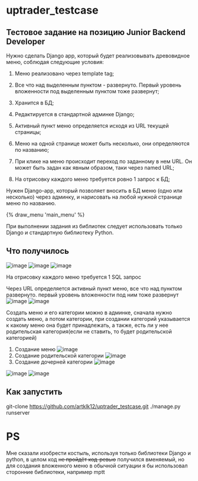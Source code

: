# uptrader_testcase

## Тестовое задание на позицию Junior Backend Developer
Нужно сделать Django арр, который будет реализовывать древовидное меню, соблюдая
следующие условия:

1) Меню реализовано через template tag;

2) Все что над выделенным пунктом - развернуто. Первый уровень вложенности под
выделенным пунктом тоже развернут;

3) Хранится в БД;

4) Редактируется в стандартной админке Django;

5) Активный пункт меню определяется исходя из URL текущей страницы;

6) Меню на одной странице может быть несколько, они определяются по названию;

7) При клике на меню происходит переход по заданному в нем URL. Он может быть задан как
явным образом, таки через named URL;

8) На отрисовку каждого меню требуется ровно 1 запрос к БД;

Нужен Django-арр, который позволяет вносить в БД меню (одно или несколько) через
админку, и нарисовать на любой нужной странице меню по названию.

{% draw_menu 'main_menu' %}

При выполнении задания из библиотек следует использовать только Django и стандартную
библиотеку Python.

## Что получилось
![image](https://user-images.githubusercontent.com/67318020/210283362-3d1fa559-26e8-4fea-bf28-1987560db8ff.png)
![image](https://user-images.githubusercontent.com/67318020/210283398-7d6c43e6-59ba-4f0e-a8ae-fcfb66f5d4ac.png)
![image](https://user-images.githubusercontent.com/67318020/210283496-df690119-241c-4cbd-a444-202da1f19302.png)

На отрисовку каждого меню требуется 1 SQL запрос

Через URL определяется активный пункт меню, все что над пунктом развернуто. первый уровень вложенности под ним тоже развернут
![image](https://user-images.githubusercontent.com/67318020/210283710-d2067539-3a92-47b0-a2a0-8f719ca8768d.png)
![image](https://user-images.githubusercontent.com/67318020/210283719-faef80af-434e-4432-b4ea-5d28eb787db0.png)

Создать меню и его категории можно в админке, сначала нужно создать меню, а потом категории, при создании категорий указывается к какому меню она будет принадлежать, 
а также, есть ли у нее родительская категория(если не ставить, то будет родительской категорией)
1) Создание меню
![image](https://user-images.githubusercontent.com/67318020/210283999-7c62946a-257a-41f4-a470-b5b969ee2cd7.png)
2) Создание родительской категории
![image](https://user-images.githubusercontent.com/67318020/210284020-3b401729-e112-4581-9449-270e354d4a95.png)
3) Создание дочерней категории
![image](https://user-images.githubusercontent.com/67318020/210284042-883968d7-c7fc-4a53-8f89-3f2f6cf90669.png)

![image](https://user-images.githubusercontent.com/67318020/210284101-4dc2da33-91d4-4390-98f1-4fcddab1db07.png)
![image](https://user-images.githubusercontent.com/67318020/210284113-29fde328-4a94-4419-a6ee-632c8abf2a7b.png)




## Как запустить
git-clone https://github.com/artklk12/uptrader_testcase.git
./manage.py runserver

# PS
Мне сказали изобрести костыль, используя только библиотеки Django и python, в целом код ~~не пройдёт код-ревью~~  получился вменяемый, но для 
создания вложенного меню в обычной ситуации я бы использовал сторонние библиотеки, например mptt
